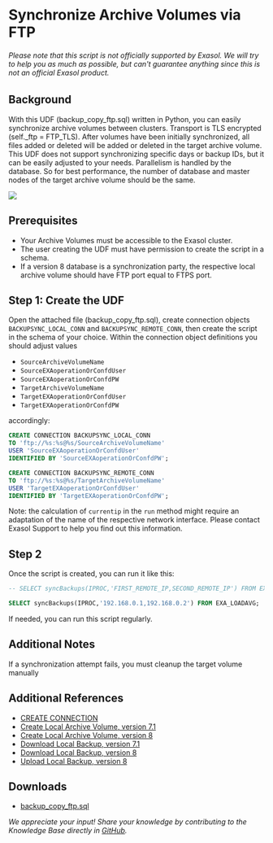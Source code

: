 # Synchronize Archive Volumes via FTP

###### Please note that this script is *not officially supported* by Exasol. We will try to help you as much as possible, but can't guarantee anything since this is not an official Exasol product.

## Background

With this UDF (backup_copy_ftp.sql) written in Python, you can easily synchronize archive volumes between clusters. Transport is TLS encrypted (self._ftp = FTP_TLS). After volumes have been initially synchronized, all files added or deleted will be added or deleted in the target archive volume. This UDF does not support synchronizing specific days or backup IDs, but it can be easily adjusted to your needs. Parallelism is handled by the database. So for best performance, the number of database and master nodes of the target archive volume should be the same.

![](images/UDF_sync_volumes.PNG)

## Prerequisites

* Your Archive Volumes must be accessible to the Exasol cluster.
* The user creating the UDF must have permission to create the script in a schema.
* If a version 8 database is a synchronization party, the respective local archive volume should have FTP port equal to FTPS port.

## Step 1: Create the UDF

Open the attached file (backup_copy_ftp.sql), create connection objects `BACKUPSYNC_LOCAL_CONN` and `BACKUPSYNC_REMOTE_CONN`, then create the script in the schema of your choice. Within the connection object definitions you should adjust values

* `SourceArchiveVolumeName`
* `SourceEXAoperationOrConfdUser`
* `SourceEXAoperationOrConfdPW`
* `TargetArchiveVolumeName`
* `TargetEXAoperationOrConfdUser`
* `TargetEXAoperationOrConfdPW`

accordingly:

```sql
CREATE CONNECTION BACKUPSYNC_LOCAL_CONN
TO 'ftp://%s:%s@%s/SourceArchiveVolumeName'
USER 'SourceEXAoperationOrConfdUser'
IDENTIFIED BY 'SourceEXAoperationOrConfdPW';

CREATE CONNECTION BACKUPSYNC_REMOTE_CONN
TO 'ftp://%s:%s@%s/TargetArchiveVolumeName'
USER 'TargetEXAoperationOrConfdUser'
IDENTIFIED BY 'TargetEXAoperationOrConfdPW';
```

Note: the calculation of `currentip` in the `run` method might require an adaptation of the name of the respective network interface. Please contact Exasol Support to help you find out this information.

## Step 2

Once the script is created, you can run it like this:


```sql
-- SELECT syncBackups(IPROC,'FIRST_REMOTE_IP,SECOND_REMOTE_IP') FROM EXA_LOADAVG;

SELECT syncBackups(IPROC,'192.168.0.1,192.168.0.2') FROM EXA_LOADAVG;
```
If needed, you can run this script regularly.

## Additional Notes

If a synchronization attempt fails, you must cleanup the target volume manually

## Additional References

* [CREATE CONNECTION](https://docs.exasol.com/db/latest/sql/create_connection.htm)
* [Create Local Archive Volume, version 7.1](https://docs.exasol.com/db/7.1/administration/on-premise/manage_storage/create_local_archive_volume.htm)
* [Create Local Archive Volume, version 8](https://docs.exasol.com/db/latest/administration/on-premise/manage_storage/create_local_archive_volume.htm)
* [Download Local Backup, version 7.1](https://docs.exasol.com/db/7.1/administration/on-premise/backup_restore/download_local_backup.htm)
* [Download Local Backup, version 8](https://docs.exasol.com/db/latest/administration/on-premise/backup_restore/download_local_backup.htm)
* [Upload Local Backup, version 8](https://docs.exasol.com/db/latest/administration/on-premise/backup_restore/upload_local_backup.htm)

## Downloads

* [backup_copy_ftp.sql](https://github.com/exasol/public-knowledgebase/blob/main/Environment-Management/attachments/backup_copy_ftp.sql)

*We appreciate your input! Share your knowledge by contributing to the Knowledge Base directly in [GitHub](https://github.com/exasol/public-knowledgebase).*
